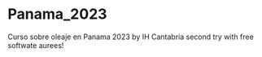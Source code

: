 # Panama_2023
Curso sobre oleaje en Panama 2023 by IH Cantabria
second try with free softwate aurees!
